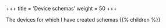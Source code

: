 +++
title = 'Device schemas'
weight = 50
+++

The devices for which I have created schemas
{{% children %}}
